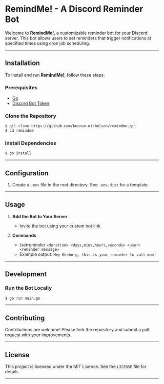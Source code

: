 # RemindMe! - A Discord Reminder Bot

Welcome to **RemindMe!**, a customizable reminder bot for your Discord server. This bot allows users to set reminders that trigger notifications at specified times using cron job scheduling.

---

## Installation

To install and run **RemindMe!**, follow these steps:

### Prerequisites

- [Go](https://golang.org/doc/install)
- [Discord Bot Token](https://discord.com/developers/applications)

### Clone the Repository
```bash
$ git clone https://github.com/keenan-nicholson/remindme.git
$ cd remindme
```

### Install Dependencies
```bash
$ go install
```

---

## Configuration

1. Create a `.env` file in the root directory. See `.env.dist` for a template.
---

## Usage

1. **Add the Bot to Your Server**
   - Invite the bot using your custom bot link.

2. **Commands**
   - /setreminder `<duration> <days,mins,hours,seconds> <user> <reminder message>`
   - Example output: `Hey Keeborg, this is your reminder to call mom!`
   
---

## Development

### Run the Bot Locally
```bash
$ go run main.go
```

---

## Contributing

Contributions are welcome! Please fork the repository and submit a pull request with your improvements.

---

## License

This project is licensed under the MIT License. See the `LICENSE` file for details.

---

